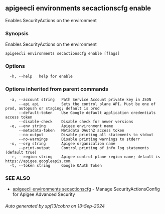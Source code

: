 ## apigeecli environments secactionscfg enable

Enables SecurityActions on the environment

### Synopsis

Enables SecurityActions on the environment

```
apigeecli environments secactionscfg enable [flags]
```

### Options

```
  -h, --help   help for enable
```

### Options inherited from parent commands

```
  -a, --account string   Path Service Account private key in JSON
      --api api          Sets the control plane API. Must be one of prod, autopush or staging; default is prod
      --default-token    Use Google default application credentials access token
      --disable-check    Disable check for newer versions
  -e, --env string       Apigee environment name
      --metadata-token   Metadata OAuth2 access token
      --no-output        Disable printing all statements to stdout
      --no-warnings      Disable printing warnings to stderr
  -o, --org string       Apigee organization name
      --print-output     Control printing of info log statements (default true)
  -r, --region string    Apigee control plane region name; default is https://apigee.googleapis.com
  -t, --token string     Google OAuth Token
```

### SEE ALSO

* [apigeecli environments secactionscfg](apigeecli_environments_secactionscfg.md)	 - Manage SecurityActionsConfig for Apigee Advanced Security

###### Auto generated by spf13/cobra on 13-Sep-2024
